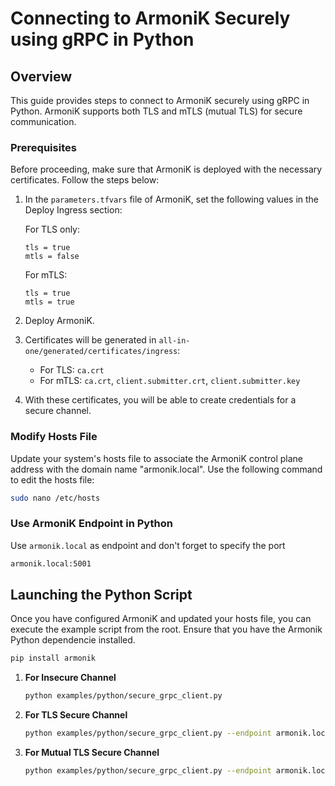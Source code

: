 # Connecting to ArmoniK Securely using gRPC in Python

## Overview

This guide provides steps to connect to ArmoniK securely using gRPC in Python. ArmoniK supports both TLS and mTLS (mutual TLS) for secure communication.

### Prerequisites

Before proceeding, make sure that ArmoniK is deployed with the necessary certificates. Follow the steps below:

1. In the `parameters.tfvars` file of ArmoniK, set the following values in the Deploy Ingress section:

    For TLS only:

    ```hcl
    tls = true
    mtls = false
    ```

    For mTLS:

    ```hcl
    tls = true
    mtls = true
    ```

2. Deploy ArmoniK.

3. Certificates will be generated in `all-in-one/generated/certificates/ingress`:
   - For TLS: `ca.crt`
   - For mTLS: `ca.crt`, `client.submitter.crt`, `client.submitter.key`

4. With these certificates, you will be able to create credentials for a secure channel.

### Modify Hosts File

Update your system's hosts file to associate the ArmoniK control plane address with the domain name "armonik.local". Use the following command to edit the hosts file:

```bash
sudo nano /etc/hosts
```

### Use ArmoniK Endpoint in Python

Use `armonik.local` as endpoint and don't forget to specify the port

```bash
armonik.local:5001
```

## Launching the Python Script

Once you have configured ArmoniK and updated your hosts file, you can execute the example script from the root. Ensure that you have the Armonik Python dependencie installed.

```bash
pip install armonik
```

1. **For Insecure Channel**

    ```bash
    python examples/python/secure_grpc_client.py
    ```

2. **For TLS Secure Channel**

    ```bash
    python examples/python/secure_grpc_client.py --endpoint armonik.local:5001 --ca <ca.crt path>
    ```

3. **For Mutual TLS Secure Channel**

    ```bash
    python examples/python/secure_grpc_client.py --endpoint armonik.local:5001 --ca <ca.crt path> --key <client.submitter.key path> --cert <client.submitter.crt>
    ```

